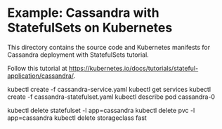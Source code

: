 # Example: Cassandra with StatefulSets on Kubernetes


This directory contains the source code and Kubernetes manifests for Cassandra
deployment with StatefulSets tutorial.

Follow this tutorial at https://kubernetes.io/docs/tutorials/stateful-application/cassandra/.


kubectl create -f cassandra-service.yaml
kubectl get services
kubectl create -f cassandra-statefulset.yaml
kubectl describe pod cassandra-0

kubectl delete statefulset -l app=cassandra
kubectl delete pvc -l app=cassandra
kubectl delete storageclass fast
